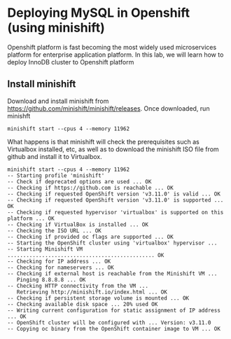 # Deploying MySQL in Openshift (using minishift)
Openshift platform is fast becoming the most widely used microservices platform for enterprise application platform. 
In this lab, we will learn how to deploy InnoDB cluster to Openshift platform

## Install minishift 
Download and install minishift from https://github.com/minishift/minishift/releases. 
Once downloaded, run minishft
```
minishift start --cpus 4 --memory 11962
```
What happens is that minishift will check the prerequisites such as Virtualbox installed, etc, as well as to download 
the minishift ISO file from github and install it to Virtualbox.
```
minishift start --cpus 4 --memory 11962
-- Starting profile 'minishift'
-- Check if deprecated options are used ... OK
-- Checking if https://github.com is reachable ... OK
-- Checking if requested OpenShift version 'v3.11.0' is valid ... OK
-- Checking if requested OpenShift version 'v3.11.0' is supported ... OK
-- Checking if requested hypervisor 'virtualbox' is supported on this platform ... OK
-- Checking if VirtualBox is installed ... OK
-- Checking the ISO URL ... OK
-- Checking if provided oc flags are supported ... OK
-- Starting the OpenShift cluster using 'virtualbox' hypervisor ...
-- Starting Minishift VM ............................................... OK
-- Checking for IP address ... OK
-- Checking for nameservers ... OK
-- Checking if external host is reachable from the Minishift VM ...
   Pinging 8.8.8.8 ... OK
-- Checking HTTP connectivity from the VM ...
   Retrieving http://minishift.io/index.html ... OK
-- Checking if persistent storage volume is mounted ... OK
-- Checking available disk space ... 20% used OK
-- Writing current configuration for static assignment of IP address ... OK
-- OpenShift cluster will be configured with ... Version: v3.11.0
-- Copying oc binary from the OpenShift container image to VM ... OK

